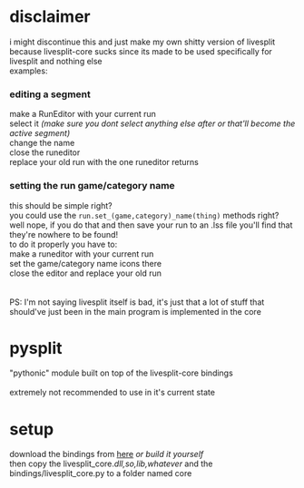 # disclaimer
i might discontinue this and just make my own shitty version of livesplit because livesplit-core sucks since its made to be used specifically for livesplit and nothing else<br>
examples:
### editing a segment
make a RunEditor with your current run<br>
select it *(make sure you dont select anything else after or that'll become the active segment)*<br>
change the name<br>
close the runeditor<br>
replace your old run with the one runeditor returns
### setting the run game/category name
this should be simple right?<br>
you could use the `run.set_(game,category)_name(thing)` methods right?<br>
well nope, if you do that and then save your run to an .lss file you'll find that they're nowhere to be found!<br>
to do it properly you have to:<br>
make a runeditor with your current run<br>
set the game/category name icons there<br>
close the editor and replace your old run<br>
<br><br>
PS: I'm not saying livesplit itself is bad, it's just that a lot of stuff that should've just been in the main program is implemented in the core

# pysplit
"pythonic" module built on top of the livesplit-core bindings
<br><br>
extremely not recommended to use in it's current state
# setup
download the bindings from [here](https://github.com/LiveSplit/livesplit-core/releases) *or build it yourself*<br>
then copy the livesplit_core.*dll,so,lib,whatever* and the bindings/livesplit_core.py to a folder named core
